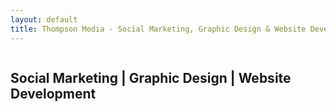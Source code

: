 ```yaml
---
layout: default
title: Thompson Media - Social Marketing, Graphic Design & Website Development
---
```


<section id="intro">
  <div class="container">
    <div class="row">
      <div class="column">
        <h1>Social Marketing | Graphic Design | Website Development</h1>
      </div>
  </div>
</section>
